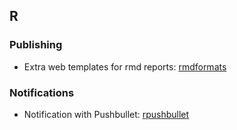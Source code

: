 ## R
### Publishing
- Extra web templates for rmd reports: [rmdformats](https://github.com/juba/rmdformats)

### Notifications
- Notification with Pushbullet: [rpushbullet](http://dirk.eddelbuettel.com/code/rpushbullet.html)
